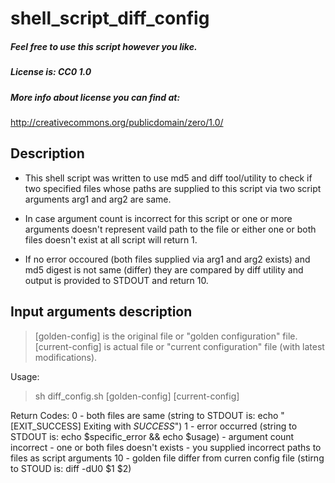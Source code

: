 # shell_script_diff_config

##### Feel free to use this script however you like.
##### License is: CC0 1.0


##### More info about license you can find at:
http://creativecommons.org/publicdomain/zero/1.0/

## Description
* This shell script was written to use md5 and diff tool/utility to check if two
specified files whose paths are supplied to this script via two script arguments
arg1 and arg2 are same.

* In case argument count is incorrect for this script or one or more arguments doesn't
represent vaild path to the file or either one or both files doesn't exist at all
script will return 1.

* If no error occoured (both files supplied via arg1 and arg2 exists) and md5 digest
is not same (differ) they are compared by diff utility
and output is provided to STDOUT and return 10.

## Input arguments description
> [golden-config] is the original file or "golden configuration" file.
> [current-config] is actual file or "current configuration" file (with latest modifications).

Usage:
> sh diff_config.sh [golden-config] [current-config]

Return Codes:
0  - both files are same (string to STDOUT is: echo "[EXIT_SUCCESS] Exiting with *SUCCESS*")
1  - error occurred (string to STDOUT is: echo $specific_error && echo $usage)
      - argument count incorrect
      - one or both files doesn't exists
      - you supplied incorrect paths to files as script arguments
10 - golden file differ from curren config file (stirng to STOUD is: diff -dU0 $1 $2)
